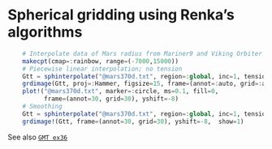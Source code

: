 # Spherical gridding using Renka’s algorithms

```julia
	# Interpolate data of Mars radius from Mariner9 and Viking Orbiter spacecrafts
	makecpt(cmap=:rainbow, range=(-7000,15000))
	# Piecewise linear interpolation; no tension
	Gtt = sphinterpolate("@mars370d.txt", region=:global, inc=1, tension=0, grid=true)
	grdimage(Gtt, proj=:Hammer, figsize=15, frame=(annot=:auto, grid=:auto), yshift=18)
	plot!("@mars370d.txt", marker=:circle, ms=0.1, fill=0,
          frame=(annot=30, grid=30), yshift=-8)
	# Smoothing
	Gtt = sphinterpolate("@mars370d.txt", region=:global, inc=1, tension=3, grid=true)
	grdimage!(Gtt, frame=(annot=30, grid=30), yshift=-8,  show=1)
```

See also [`GMT ex36`](https://www.generic-mapping-tools.org/gmt/latest/gallery/ex36.html#example-36)